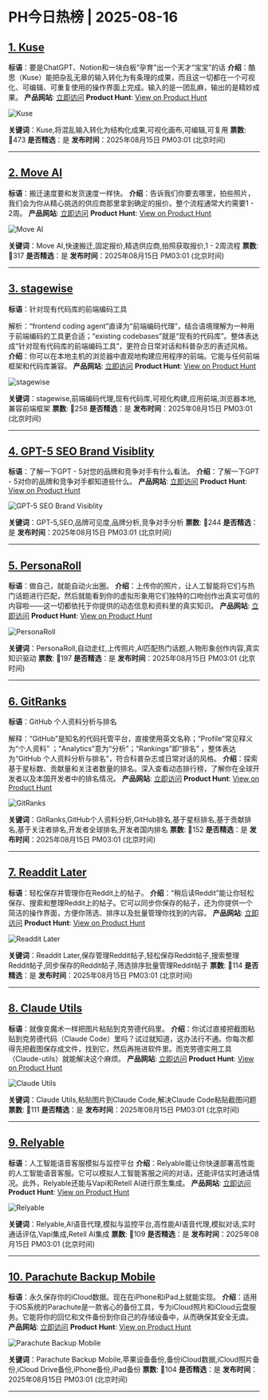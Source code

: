 # PH今日热榜 | 2025-08-16

## [1. Kuse](https://www.producthunt.com/products/kuse?utm_campaign=producthunt-api&utm_medium=api-v2&utm_source=Application%3A+dev+%28ID%3A+189358%29)
**标语**：要是ChatGPT、Notion和一块白板“孕育”出一个天才“宝宝”的话
**介绍**：酷思（Kuse）能把杂乱无章的输入转化为有条理的成果，而且这一切都在一个可视化、可编辑、可重复使用的操作界面上完成。输入的是一团乱麻，输出的是精妙成果。
**产品网站**: [立即访问](https://www.producthunt.com/r/2F4ZKCLFQX7KBM?utm_campaign=producthunt-api&utm_medium=api-v2&utm_source=Application%3A+dev+%28ID%3A+189358%29)
**Product Hunt**: [View on Product Hunt](https://www.producthunt.com/products/kuse?utm_campaign=producthunt-api&utm_medium=api-v2&utm_source=Application%3A+dev+%28ID%3A+189358%29)

![Kuse](https://ph-files.imgix.net/0d4fd05a-1237-4729-be5f-5601b0886eb1.jpeg?auto=format)

**关键词**：Kuse,将混乱输入转化为结构化成果,可视化画布,可编辑,可复用
**票数**: 🔺473
**是否精选**：是
**发布时间**：2025年08月15日 PM03:01 (北京时间)

---

## [2. Move AI](https://www.producthunt.com/products/move-ai-your-ai-moving-assistant?utm_campaign=producthunt-api&utm_medium=api-v2&utm_source=Application%3A+dev+%28ID%3A+189358%29)
**标语**：搬迁速度要和发货速度一样快。
**介绍**：告诉我们你要去哪里，拍些照片，我们会为你从精心挑选的供应商那里拿到确定的报价。整个流程通常大约需要1 - 2周。
**产品网站**: [立即访问](https://www.producthunt.com/r/4SUKLM6BIDGHRI?utm_campaign=producthunt-api&utm_medium=api-v2&utm_source=Application%3A+dev+%28ID%3A+189358%29)
**Product Hunt**: [View on Product Hunt](https://www.producthunt.com/products/move-ai-your-ai-moving-assistant?utm_campaign=producthunt-api&utm_medium=api-v2&utm_source=Application%3A+dev+%28ID%3A+189358%29)

![Move AI](https://ph-files.imgix.net/dce9fd66-90fe-415c-ae4f-445e245425a9.jpeg?auto=format)

**关键词**：Move AI,快速搬迁,固定报价,精选供应商,拍照获取报价,1 - 2周流程
**票数**: 🔺317
**是否精选**：是
**发布时间**：2025年08月15日 PM03:01 (北京时间)

---

## [3. stagewise](https://www.producthunt.com/products/stagewise-2?utm_campaign=producthunt-api&utm_medium=api-v2&utm_source=Application%3A+dev+%28ID%3A+189358%29)
**标语**：针对现有代码库的前端编码工具

解析：“frontend coding agent”直译为“前端编码代理”，结合语境理解为一种用于前端编码的工具更合适；“existing codebases”就是“现有的代码库”。整体表达成“针对现有代码库的前端编码工具”，更符合日常对话和科普杂志的表述风格。
**介绍**：你可以在本地主机的浏览器中直观地构建应用程序的前端。它能与任何前端框架和代码库兼容。
**产品网站**: [立即访问](https://www.producthunt.com/r/R4AD54L5BE6WOY?utm_campaign=producthunt-api&utm_medium=api-v2&utm_source=Application%3A+dev+%28ID%3A+189358%29)
**Product Hunt**: [View on Product Hunt](https://www.producthunt.com/products/stagewise-2?utm_campaign=producthunt-api&utm_medium=api-v2&utm_source=Application%3A+dev+%28ID%3A+189358%29)

![stagewise](https://ph-files.imgix.net/e616e26b-170a-4ad8-9bf1-da0c986b915e.png?auto=format)

**关键词**：stagewise,前端编码代理,现有代码库,可视化构建,应用前端,浏览器本地,兼容前端框架
**票数**: 🔺258
**是否精选**：是
**发布时间**：2025年08月15日 PM03:01 (北京时间)

---

## [4. GPT-5 SEO Brand Visiblity](https://www.producthunt.com/products/gpt-5-seo-brand-visiblity?utm_campaign=producthunt-api&utm_medium=api-v2&utm_source=Application%3A+dev+%28ID%3A+189358%29)
**标语**：了解一下GPT - 5对您的品牌和竞争对手有什么看法。
**介绍**：了解一下GPT - 5对你的品牌和竞争对手都知道些什么。
**产品网站**: [立即访问](https://www.producthunt.com/r/33YINVIDB5DOW6?utm_campaign=producthunt-api&utm_medium=api-v2&utm_source=Application%3A+dev+%28ID%3A+189358%29)
**Product Hunt**: [View on Product Hunt](https://www.producthunt.com/products/gpt-5-seo-brand-visiblity?utm_campaign=producthunt-api&utm_medium=api-v2&utm_source=Application%3A+dev+%28ID%3A+189358%29)

![GPT-5 SEO Brand Visiblity](https://ph-files.imgix.net/3753155d-ef8c-42f7-95e2-23ce97232132.png?auto=format)

**关键词**：GPT-5,SEO,品牌可见度,品牌分析,竞争对手分析
**票数**: 🔺244
**是否精选**：是
**发布时间**：2025年08月15日 PM03:01 (北京时间)

---

## [5. PersonaRoll](https://www.producthunt.com/products/personaroll?utm_campaign=producthunt-api&utm_medium=api-v2&utm_source=Application%3A+dev+%28ID%3A+189358%29)
**标语**：做自己，就能自动火出圈。
**介绍**：上传你的照片，让人工智能将它们与热门话题进行匹配，然后就能看到你的虚拟形象用它们独特的口吻创作出真实可信的内容啦——这一切都依托于你提供的动态信息和资料里的真实知识。
**产品网站**: [立即访问](https://www.producthunt.com/r/U2YBA7ZIZYT2EM?utm_campaign=producthunt-api&utm_medium=api-v2&utm_source=Application%3A+dev+%28ID%3A+189358%29)
**Product Hunt**: [View on Product Hunt](https://www.producthunt.com/products/personaroll?utm_campaign=producthunt-api&utm_medium=api-v2&utm_source=Application%3A+dev+%28ID%3A+189358%29)

![PersonaRoll](https://ph-files.imgix.net/0ecaf1aa-26ef-436b-8773-deceaafbf193.png?auto=format)

**关键词**：PersonaRoll,自动走红,上传照片,AI匹配热门话题,人物形象创作内容,真实知识驱动
**票数**: 🔺197
**是否精选**：是
**发布时间**：2025年08月15日 PM03:01 (北京时间)

---

## [6. GitRanks](https://www.producthunt.com/products/gitranks?utm_campaign=producthunt-api&utm_medium=api-v2&utm_source=Application%3A+dev+%28ID%3A+189358%29)
**标语**：GitHub 个人资料分析与排名

解释：“GitHub”是知名的代码托管平台，直接使用英文名称；“Profile”常见释义为“个人资料” ；“Analytics”意为“分析”；“Rankings”即“排名” ，整体表达为“GitHub 个人资料分析与排名”，符合科普杂志或日常对话的风格。
**介绍**：探索基于星标数、贡献量和关注者数量的排名。深入查看动态排行榜，了解你在全球开发者以及本国开发者中的排名情况。
**产品网站**: [立即访问](https://www.producthunt.com/r/UINIPJ5PB4IDGU?utm_campaign=producthunt-api&utm_medium=api-v2&utm_source=Application%3A+dev+%28ID%3A+189358%29)
**Product Hunt**: [View on Product Hunt](https://www.producthunt.com/products/gitranks?utm_campaign=producthunt-api&utm_medium=api-v2&utm_source=Application%3A+dev+%28ID%3A+189358%29)

![GitRanks](https://ph-files.imgix.net/ac208b64-2d74-49e8-a56b-2771b70b18f5.png?auto=format)

**关键词**：GitRanks,GitHub个人资料分析,GitHub排名,基于星标排名,基于贡献排名,基于关注者排名,开发者全球排名,开发者国内排名
**票数**: 🔺152
**是否精选**：是
**发布时间**：2025年08月15日 PM03:01 (北京时间)

---

## [7. Readdit Later](https://www.producthunt.com/products/readdit-later?utm_campaign=producthunt-api&utm_medium=api-v2&utm_source=Application%3A+dev+%28ID%3A+189358%29)
**标语**：轻松保存并管理你在Reddit上的帖子。
**介绍**：“稍后读Reddit”能让你轻松保存、搜索和整理Reddit上的帖子。它可以同步你保存的帖子，还为你提供一个简洁的操作界面，方便你筛选、排序以及批量管理你找到的内容。
**产品网站**: [立即访问](https://www.producthunt.com/r/F52AYYDWW55ZQ6?utm_campaign=producthunt-api&utm_medium=api-v2&utm_source=Application%3A+dev+%28ID%3A+189358%29)
**Product Hunt**: [View on Product Hunt](https://www.producthunt.com/products/readdit-later?utm_campaign=producthunt-api&utm_medium=api-v2&utm_source=Application%3A+dev+%28ID%3A+189358%29)

![Readdit Later](https://ph-files.imgix.net/83ef2d0f-3f4a-4ad9-bef7-9e8b7348471c.png?auto=format)

**关键词**：Readdit Later,保存管理Reddit帖子,轻松保存Reddit帖子,搜索整理Reddit帖子,同步保存的Reddit帖子,筛选排序批量管理Reddit帖子
**票数**: 🔺114
**是否精选**：是
**发布时间**：2025年08月15日 PM03:01 (北京时间)

---

## [8. Claude Utils](https://www.producthunt.com/products/claude-utils?utm_campaign=producthunt-api&utm_medium=api-v2&utm_source=Application%3A+dev+%28ID%3A+189358%29)
**标语**：就像变魔术一样把图片粘贴到克劳德代码里。
**介绍**：你试过直接把截图粘贴到克劳德代码（Claude Code）里吗？试过就知道，这办法行不通。你每次都得先把截图保存成文件，找到它，然后再拖进软件里。而克劳德实用工具（Claude-utils）就能解决这个麻烦。
**产品网站**: [立即访问](https://www.producthunt.com/r/ZDDZDBV4SYDNTY?utm_campaign=producthunt-api&utm_medium=api-v2&utm_source=Application%3A+dev+%28ID%3A+189358%29)
**Product Hunt**: [View on Product Hunt](https://www.producthunt.com/products/claude-utils?utm_campaign=producthunt-api&utm_medium=api-v2&utm_source=Application%3A+dev+%28ID%3A+189358%29)

![Claude Utils](https://ph-files.imgix.net/f73598d7-734c-4f2a-93dd-2d6caaf86a75.jpeg?auto=format)

**关键词**：Claude Utils,粘贴图片到Claude Code,解决Claude Code粘贴截图问题
**票数**: 🔺111
**是否精选**：是
**发布时间**：2025年08月15日 PM03:01 (北京时间)

---

## [9. Relyable](https://www.producthunt.com/products/relyable?utm_campaign=producthunt-api&utm_medium=api-v2&utm_source=Application%3A+dev+%28ID%3A+189358%29)
**标语**：人工智能语音客服模拟与监控平台
**介绍**：Relyable能让你快速部署高性能的人工智能语音客服。它可以模拟人工智能客服之间的对话，还能评估实时通话情况。此外，Relyable还能与Vapi和Retell AI进行原生集成。
**产品网站**: [立即访问](https://www.producthunt.com/r/VNMZCEPRN23ETJ?utm_campaign=producthunt-api&utm_medium=api-v2&utm_source=Application%3A+dev+%28ID%3A+189358%29)
**Product Hunt**: [View on Product Hunt](https://www.producthunt.com/products/relyable?utm_campaign=producthunt-api&utm_medium=api-v2&utm_source=Application%3A+dev+%28ID%3A+189358%29)

![Relyable](https://ph-files.imgix.net/3881f84e-1430-464f-9874-26004140b683.png?auto=format)

**关键词**：Relyable,AI语音代理,模拟与监控平台,高性能AI语音代理,模拟对话,实时通话评估,Vapi集成,Retell AI集成
**票数**: 🔺109
**是否精选**：是
**发布时间**：2025年08月15日 PM03:01 (北京时间)

---

## [10. Parachute Backup Mobile](https://www.producthunt.com/products/parachute-backup-mobile?utm_campaign=producthunt-api&utm_medium=api-v2&utm_source=Application%3A+dev+%28ID%3A+189358%29)
**标语**：永久保存你的iCloud数据。现在在iPhone和iPad上就能实现。
**介绍**：适用于iOS系统的Parachute是一款省心的备份工具，专为iCloud照片和iCloud云盘服务。它能将你的回忆和文件备份到你自己的存储设备中，从而确保其安全无虞。
**产品网站**: [立即访问](https://www.producthunt.com/r/JIZIYUM2AWA2UZ?utm_campaign=producthunt-api&utm_medium=api-v2&utm_source=Application%3A+dev+%28ID%3A+189358%29)
**Product Hunt**: [View on Product Hunt](https://www.producthunt.com/products/parachute-backup-mobile?utm_campaign=producthunt-api&utm_medium=api-v2&utm_source=Application%3A+dev+%28ID%3A+189358%29)

![Parachute Backup Mobile](https://ph-files.imgix.net/5263c17a-8f5d-4036-ae6b-ea8e05fb6996.png?auto=format)

**关键词**：Parachute Backup Mobile,苹果设备备份,备份iCloud数据,iCloud照片备份,iCloud Drive备份,iPhone备份,iPad备份
**票数**: 🔺104
**是否精选**：是
**发布时间**：2025年08月15日 PM03:01 (北京时间)

---

